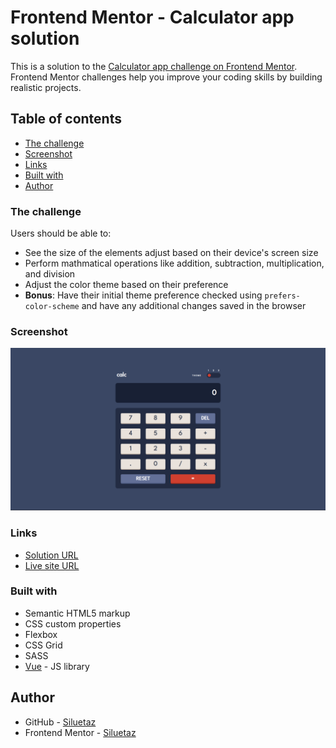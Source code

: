 # Frontend Mentor - Calculator app solution

This is a solution to the [Calculator app challenge on Frontend Mentor](https://www.frontendmentor.io/challenges/calculator-app-9lteq5N29). Frontend Mentor challenges help you improve your coding skills by building realistic projects.

## Table of contents

- [The challenge](#the-challenge)
- [Screenshot](#screenshot)
- [Links](#links)
- [Built with](#built-with)
- [Author](#author)

### The challenge

Users should be able to:

- See the size of the elements adjust based on their device's screen size
- Perform mathmatical operations like addition, subtraction, multiplication, and division
- Adjust the color theme based on their preference
- **Bonus**: Have their initial theme preference checked using `prefers-color-scheme` and have any additional changes saved in the browser

### Screenshot

![](dist/solution.png)

### Links

- [Solution URL](https://github.com/Siluetaz/calculator-app-frontend-mentor)
- [Live site URL](https://siluetaz.github.io/calculator-app-frontend-mentor/index.html)

### Built with

- Semantic HTML5 markup
- CSS custom properties
- Flexbox
- CSS Grid
- SASS
- [Vue](https://vuejs.org/) - JS library

## Author

- GitHub - [Siluetaz](https://github.com/Siluetaz)
- Frontend Mentor - [Siluetaz](https://www.frontendmentor.io/profile/Siluetaz)
